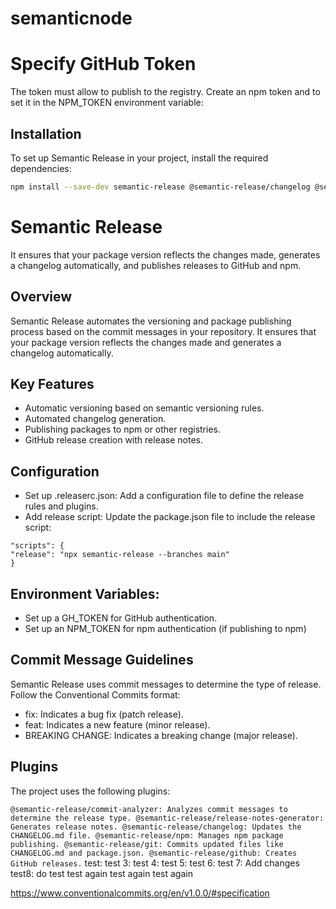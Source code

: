 # semanticnode

# Specify GitHub Token
The token must allow to publish to the registry.
Create an npm token and to set it in the NPM_TOKEN environment variable:
## Installation
To set up Semantic Release in your project, install the required dependencies:

```bash
npm install --save-dev semantic-release @semantic-release/changelog @semantic-release/git @semantic-release/npm
```
# Semantic Release
It ensures that your package version reflects the changes made, generates a changelog automatically, and publishes releases to GitHub and npm.
## Overview
Semantic Release automates the versioning and package publishing process based on the commit messages in your repository. 
It ensures that your package version reflects the changes made and generates a changelog automatically.

## Key Features
- Automatic versioning based on semantic versioning rules.
- Automated changelog generation.
- Publishing packages to npm or other registries.
- GitHub release creation with release notes.

## Configuration
- Set up .releaserc.json: Add a configuration file to define the release rules and plugins.
- Add release script: Update the package.json file to include the release script:
```
"scripts": {
"release": "npx semantic-release --branches main"
}
```
## Environment Variables:
- Set up a GH_TOKEN for GitHub authentication.
- Set up an NPM_TOKEN for npm authentication (if publishing to npm)

## Commit Message Guidelines
Semantic Release uses commit messages to determine the type of release. Follow the Conventional Commits format:


- fix: Indicates a bug fix (patch release).
- feat: Indicates a new feature (minor release).
- BREAKING CHANGE: Indicates a breaking change (major release).
## Plugins
The project uses the following plugins:

``
@semantic-release/commit-analyzer: Analyzes commit messages to determine the release type.
@semantic-release/release-notes-generator: Generates release notes.
@semantic-release/changelog: Updates the CHANGELOG.md file.
@semantic-release/npm: Manages npm package publishing.
@semantic-release/git: Commits updated files like CHANGELOG.md and package.json.
@semantic-release/github: Creates GitHub releases.
``
test:
test 3:
test 4:
test 5:
test 6:
test 7: Add changes
test8: do test
test again test again test again

https://www.conventionalcommits.org/en/v1.0.0/#specification
